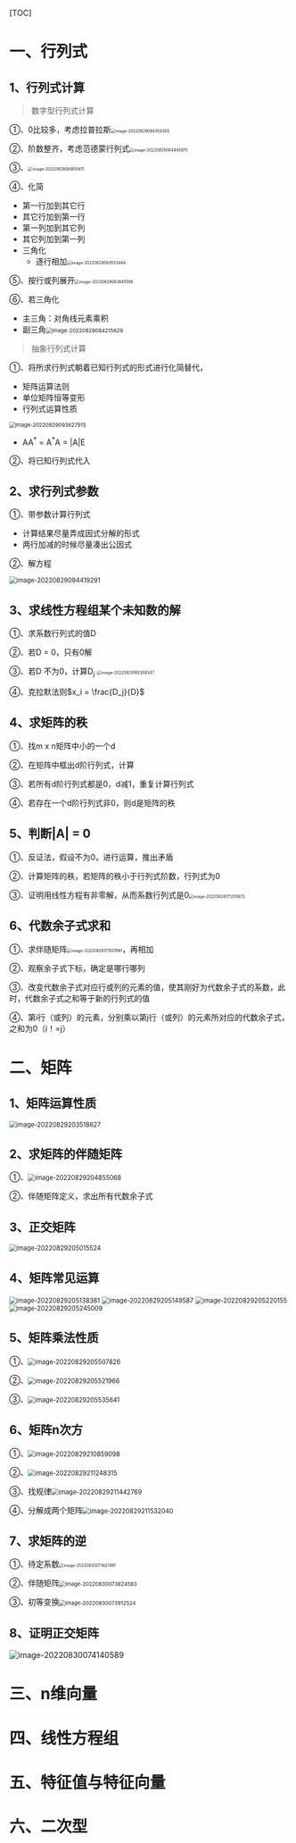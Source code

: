 [TOC]



# 一、行列式

## 1、行列式计算

> 数字型行列式计算

①、0比较多，考虑拉普拉斯<img src="https://ningct.oss-cn-hangzhou.aliyuncs.com/image-20220829084354305.png" alt="image-20220829084354305" style="zoom:50%;" />



②、阶数整齐，考虑范德蒙行列式<img src="https://ningct.oss-cn-hangzhou.aliyuncs.com/image-20220829084445975.png" alt="image-20220829084445975" style="zoom:50%;" />

③、<img src="https://ningct.oss-cn-hangzhou.aliyuncs.com/image-20220829084610611.png" alt="image-20220829084610611" style="zoom:50%;" />

④、化简

+ 第一行加到其它行
+ 其它行加到第一行
+ 第一列加到其它列
+ 其它列加到第一列
+ 三角化
  + 逐行相加<img src="https://ningct.oss-cn-hangzhou.aliyuncs.com/image-20220829083553444.png" alt="image-20220829083553444" style="zoom: 50%;" />

⑤、按行或列展开<img src="https://ningct.oss-cn-hangzhou.aliyuncs.com/image-20220829083845588.png" alt="image-20220829083845588" style="zoom: 50%;" />

⑥、若三角化

+ 主三角：对角线元素乘积
+ 副三角<img src="https://ningct.oss-cn-hangzhou.aliyuncs.com/image-20220829084215629.png" alt="image-20220829084215629" style="zoom: 67%;" />



> 抽象行列式计算

①、将所求行列式朝着已知行列式的形式进行化简替代，

+ 矩阵运算法则
+ 单位矩阵恒等变形
+ 行列式运算性质

<img src="https://ningct.oss-cn-hangzhou.aliyuncs.com/image-20220829093627915.png" alt="image-20220829093627915" style="zoom:67%;" />

+ AA$^*$ = A$^*$A = |A|E

②、将已知行列式代入



## 2、求行列式参数

①、带参数计算行列式

+ 计算结果尽量弄成因式分解的形式
+ 两行加减的时候尽量凑出公因式

②、解方程

<img src="https://ningct.oss-cn-hangzhou.aliyuncs.com/image-20220829094419291.png" alt="image-20220829094419291" style="zoom: 80%;" />



## 3、求线性方程组某个未知数的解

①、求系数行列式的值D

②、若D = 0，只有0解

③、若D 不为0，计算D$_j$ <img src="https://ningct.oss-cn-hangzhou.aliyuncs.com/image-20220829165308347.png" alt="image-20220829165308347" style="zoom:50%;" />

④、克拉默法则$x_i = \frac{D_j}{D}$



## 4、求矩阵的秩

①、找m x n矩阵中小的一个d

②、在矩阵中框出d阶行列式，计算

③、若所有d阶行列式都是0，d减1，重复计算行列式

④、若存在一个d阶行列式非0，则d是矩阵的秩





## 5、判断|A| = 0

①、反证法，假设不为0，进行运算，推出矛盾

②、计算矩阵的秩，若矩阵的秩小于行列式阶数，行列式为0

③、证明用线性方程有非零解，从而系数行列式是0<img src="https://ningct.oss-cn-hangzhou.aliyuncs.com/image-20220829171255672.png" alt="image-20220829171255672" style="zoom:50%;" />



## 6、代数余子式求和

①、求伴随矩阵<img src="https://ningct.oss-cn-hangzhou.aliyuncs.com/image-20220829171507661.png" alt="image-20220829171507661" style="zoom:50%;" />，再相加

②、观察余子式下标，确定是哪行哪列

③、改变代数余子式对应行或列的元素的值，使其刚好为代数余子式的系数，此时，代数余子式之和等于新的行列式的值

④、第i行（或列）的元素，分别乘以第j行（或列）的元素所对应的代数余子式，之和为0（i！=j）





# 二、矩阵

## 1、矩阵运算性质

<img src="https://ningct.oss-cn-hangzhou.aliyuncs.com/image-20220829203518627.png" alt="image-20220829203518627" style="zoom:80%;" />

## 2、求矩阵的伴随矩阵

①、<img src="https://ningct.oss-cn-hangzhou.aliyuncs.com/image-20220829204855068.png" alt="image-20220829204855068" style="zoom:80%;" />

②、伴随矩阵定义，求出所有代数余子式

## 3、正交矩阵

<img src="https://ningct.oss-cn-hangzhou.aliyuncs.com/image-20220829205015524.png" alt="image-20220829205015524" style="zoom:80%;" />

## 4、矩阵常见运算

<img src="https://ningct.oss-cn-hangzhou.aliyuncs.com/image-20220829205138381.png" alt="image-20220829205138381" style="zoom:80%;" />

<img src="C:/Users/ning chuang tao/AppData/Roaming/Typora/typora-user-images/image-20220829205149587.png" alt="image-20220829205149587" style="zoom:80%;" />



<img src="https://ningct.oss-cn-hangzhou.aliyuncs.com/image-20220829205220155.png" alt="image-20220829205220155" style="zoom:80%;" />

<img src="https://ningct.oss-cn-hangzhou.aliyuncs.com/image-20220829205245009.png" alt="image-20220829205245009" style="zoom:80%;" />





## 5、矩阵乘法性质

①、<img src="https://ningct.oss-cn-hangzhou.aliyuncs.com/image-20220829205507826.png" alt="image-20220829205507826" style="zoom:80%;" />

②、<img src="https://ningct.oss-cn-hangzhou.aliyuncs.com/image-20220829205521966.png" alt="image-20220829205521966" style="zoom:80%;" />

③、<img src="https://ningct.oss-cn-hangzhou.aliyuncs.com/image-20220829205535641.png" alt="image-20220829205535641" style="zoom:80%;" />





## 6、矩阵n次方

①、<img src="https://ningct.oss-cn-hangzhou.aliyuncs.com/image-20220829210859098.png" alt="image-20220829210859098" style="zoom:80%;" />

②、<img src="https://ningct.oss-cn-hangzhou.aliyuncs.com/image-20220829211248315.png" alt="image-20220829211248315" style="zoom:80%;" />

③、找规律<img src="https://ningct.oss-cn-hangzhou.aliyuncs.com/image-20220829211442769.png" alt="image-20220829211442769" style="zoom:80%;" />

④、分解成两个矩阵<img src="https://ningct.oss-cn-hangzhou.aliyuncs.com/image-20220829211532040.png" alt="image-20220829211532040" style="zoom:80%;" />



## 7、求矩阵的逆

①、待定系数<img src="https://ningct.oss-cn-hangzhou.aliyuncs.com/image-20220830073621491.png" alt="image-20220830073621491" style="zoom:50%;" />

②、伴随矩阵<img src="https://ningct.oss-cn-hangzhou.aliyuncs.com/image-20220830073824583.png" alt="image-20220830073824583" style="zoom: 67%;" />

③、初等变换<img src="https://ningct.oss-cn-hangzhou.aliyuncs.com/image-20220830073912524.png" alt="image-20220830073912524" style="zoom:67%;" />



## 8、证明正交矩阵

![image-20220830074140589](https://ningct.oss-cn-hangzhou.aliyuncs.com/image-20220830074140589.png)







# 三、n维向量





# 四、线性方程组





# 五、特征值与特征向量





# 六、二次型



